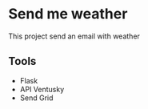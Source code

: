 # Send me weather
This project send an email with weather 
## Tools
* Flask
* API Ventusky
* Send Grid